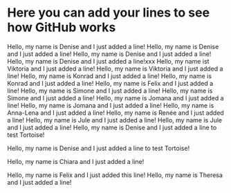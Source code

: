 # Here you can add your lines to see how GitHub works

Hello, my name is Denise and I just added a line!
Hello, my name is Denise and I just added a line!
Hello, my name is Denise and I just added a line!
Hello, my name is Denise and I just added a line!xxx
Hello, my name ist Viktoria and I just added a line!
Hello, my name is Viktoria and I just added a line!
Hello, my name is Konrad and I just added a line!
Hello, my name is Konrad and I just added a line!
Hello, my name is Felix and I just added a line!
Hello, my name is Simone and I just added a line!
Hello, my name is Simone and I just added a line!
Hello, my name is Jomana and I just added a line!
Hello, my name is Jomana and I just added a line!
Hello, my name is Anna-Lena and I just added a line!
Hello, my name is Renée and I just added a line!
Hello, my name is Jule and I just added a line!
Hello, my name is Jule and I just added a line!
Hello, my name is Denise and I just added a line to test Tortoise!

Hello, my name is Denise and I just added a line to test Tortoise!

Hello, my name is Chiara and I just added a line!

Hello, my name is Felix and I just added this line!
Hello, my name is Theresa and I just added a line!
